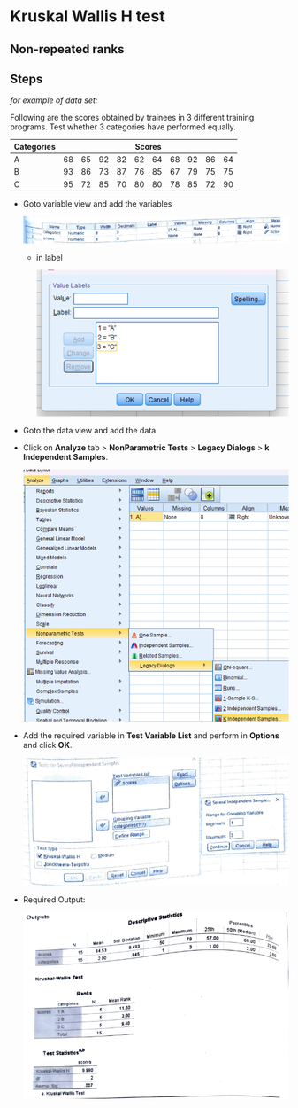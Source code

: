 # Kruskal Wallis H test

## Non-repeated ranks

## Steps

_for example of data set:_

Following are the scores obtained by trainees in 3 different training programs. Test whether 3 categories have performed equally.

<table>
    <thead>
        <tr>
            <th>Categories</th>
            <th colspan="10">Scores</th>
        </tr>
    </thead>
    <tbody>
        <tr>
            <td>A</td>
            <td>68</td>
            <td>65</td>
            <td>92</td>
            <td>82</td>
            <td>62</td>
            <td>64</td>
            <td>68</td>
            <td>92</td>
            <td>86</td>
            <td>64</td>
        <tr>
            <td>B</td>
            <td>93</td>
            <td>86</td>
            <td>73</td>
            <td>87</td>
            <td>76</td>
            <td>85</td>
            <td>67</td>
            <td>79</td>
            <td>75</td>
            <td>75</td>
        </tr>
        <tr>
            <td>C</td>
            <td>95</td>
            <td>72</td>
            <td>85</td>
            <td>70</td>
            <td>80</td>
            <td>80</td>
            <td>78</td>
            <td>85</td>
            <td>72</td>
            <td>90</td>
        </tr>
    </tbody>
</table>

- Goto variable view and add the variables

  ![Variable view](assets/variableView.png)

  - in label

    ![label](assets/label.png)

- Goto the data view and add the data

- Click on **Analyze** tab > **NonParametric Tests** > **Legacy Dialogs** > **k Independent Samples**.

  ![Step](assets/steps.png)

- Add the required variable in **Test Variable List** and perform in **Options** and click **OK**.

  ![Dialog](assets/dialog.png)

- Required Output:

  ![Output](assets/output.png)
